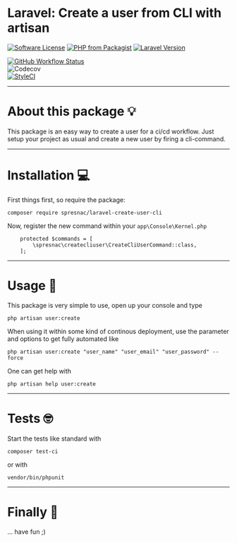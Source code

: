 # Laravel: Create a user from CLI with artisan

[![Software License](https://img.shields.io/badge/license-MIT-brightgreen.svg?style=for-the-badge&logo=github)](LICENSE)
[![PHP from Packagist](https://img.shields.io/packagist/php-v/spresnac/laravel-create-user-cli.svg?style=for-the-badge&logo=php)](https://packagist.org/packages/spresnac/laravel-create-user-cli)
[![Laravel Version](https://img.shields.io/badge/Laravel-%5E7%20|%20%5E8-important?style=for-the-badge&logo=laravel)](https://laravel.com)

[![GitHub Workflow Status](https://img.shields.io/github/workflow/status/spresnac/laravel-create-user-cli/tests?label=GH%20Tests&logo=github&style=for-the-badge)](https://github.com/spresnac/laravel-create-user-cli/actions)  
![Codecov](https://img.shields.io/codecov/c/gh/spresnac/laravel-create-user-cli?logo=codecov&style=for-the-badge&token=6BEX55062B)  
[![StyleCI](https://github.styleci.io/repos/174492279/shield)](https://github.styleci.io/repos/174492279)  

---
# About this package 💡
This package is an easy way to create a user for a ci/cd workflow. Just setup your project as usual and create a new user by firing a cli-command.

---
# Installation 💻
First things first, so require the package:

```
composer require spresnac/laravel-create-user-cli
```

Now, register the new command within your ``app\Console\Kernel.php``
```
    protected $commands = [
        \spresnac\createcliuser\CreateCliUserCommand::class,
    ];
```
---
# Usage 💪
This package is very simple to use, open up your console and type
```
php artisan user:create
```

When using it within some kind of continous deployment, use the parameter and options to get fully automated like
```
php artisan user:create "user_name" "user_email" "user_password" --force
```

One can get help with
```
php artisan help user:create
```
---
# Tests 🤓
Start the tests like standard with
```
composer test-ci
```
or with
```
vendor/bin/phpunit
```
---
# Finally 🤩
... have fun ;)